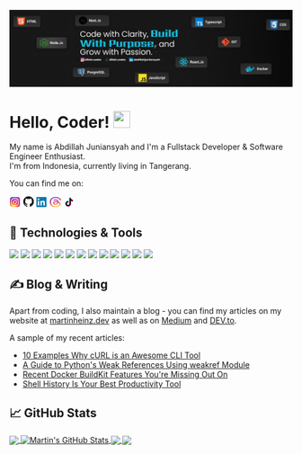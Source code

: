 <!-- More info, tips and tricks for making GitHub Profile README can be found in my article at https://towardsdatascience.com/build-a-stunning-readme-for-your-github-profile-9b80434fe5d7 -->

[![Header](https://raw.githubusercontent.com/dillahCodes/dillahCodes/master/readme_header.png "Header")](https://martinheinz.dev/)

# Hello, Coder! <img src="https://raw.githubusercontent.com/dillahCodes/dillahCodes/master/wave.gif" width="30px" height="30px" />

My name is Abdillah Juniansyah and I'm a Fullstack Developer & Software Engineer Enthusiast.  
I'm from Indonesia, currently living in Tangerang.

You can find me on:

<p>
  <a href="https://www.instagram.com/dillah.codes" style="text-decoration:none">
    <img src="https://raw.githubusercontent.com/dillahCodes/dillahCodes/master/ig.png" width="20" height="18"/>
  </a>
  <a href="https://github.com/dillahCodes" style="text-decoration:none">
    <img src="https://raw.githubusercontent.com/dillahCodes/dillahCodes/master/GitHub.png" width="20"/>
  </a>
  <a href="https://www.linkedin.com/in/abdillahjuniansyah" style="text-decoration:none">
    <img src="https://raw.githubusercontent.com/dillahCodes/dillahCodes/master/linkedn.png" width="20"/>
  </a>
  <a href="https://www.threads.net/@dillah.codes" style="text-decoration:none">
    <img src="https://raw.githubusercontent.com/dillahCodes/dillahCodes/master/threads.png" width="20"  height="18"/>
  </a>
  <a href="https://www.tiktok.com/@dillah.codes" style="text-decoration:none">
    <img src="https://raw.githubusercontent.com/dillahCodes/dillahCodes/master/tiktok.png" width="20"/>
  </a>
</p>

## 🔧 Technologies & Tools

![](https://img.shields.io/badge/OS-Linux-informational?style=flat&logo=linux&logoColor=white&color=2bbc8a)
![](https://img.shields.io/badge/Editor-IntelliJ_IDEA-informational?style=flat&logo=intellij-idea&logoColor=white&color=2bbc8a)
![](https://img.shields.io/badge/Code-Python-informational?style=flat&logo=python&logoColor=white&color=2bbc8a)
![](https://img.shields.io/badge/Code-JavaScript-informational?style=flat&logo=javascript&logoColor=white&color=2bbc8a)
![](https://img.shields.io/badge/Code-Golang-informational?style=flat&logo=go&logoColor=white&color=2bbc8a)
![](https://img.shields.io/badge/Code-Make-informational?style=flat&logo=cmake&logoColor=white&color=2bbc8a)
![](https://img.shields.io/badge/Code-Vue-informational?style=flat&logo=vue.js&logoColor=white&color=2bbc8a)
![](https://img.shields.io/badge/Shell-Bash-informational?style=flat&logo=gnu-bash&logoColor=white&color=2bbc8a)
![](https://img.shields.io/badge/Tools-PostgreSQL-informational?style=flat&logo=postgresql&logoColor=white&color=2bbc8a)
![](https://img.shields.io/badge/Tools-Docker-informational?style=flat&logo=docker&logoColor=white&color=2bbc8a)
![](https://img.shields.io/badge/Tools-Kubernetes-informational?style=flat&logo=kubernetes&logoColor=white&color=2bbc8a)
![](https://img.shields.io/badge/Tools-Red_Hat_OpenShift-informational?style=flat&logo=red-hat-open-shift&logoColor=white&color=2bbc8a)
![](https://img.shields.io/badge/Cloud-Digital_Ocean-informational?style=flat&logo=digitalocean&logoColor=white&color=2bbc8a)

## &#x270d; Blog & Writing

Apart from coding, I also maintain a blog - you can find my articles on my website at [martinheinz.dev](https://martinheinz.dev/) as well as on [Medium](https://medium.com/@martin.heinz) and [DEV.to](https://dev.to/martinheinz).

A sample of my recent articles:

<!-- BLOG-POST-LIST:START -->

- [10 Examples Why cURL is an Awesome CLI Tool](https://martinheinz.dev/blog/113)
- [A Guide to Python&#39;s Weak References Using weakref Module](https://martinheinz.dev/blog/112)
- [Recent Docker BuildKit Features You&#39;re Missing Out On](https://martinheinz.dev/blog/111)
- [Shell History Is Your Best Productivity Tool](https://martinheinz.dev/blog/110)
<!-- BLOG-POST-LIST:END -->

## &#x1f4c8; GitHub Stats

<a href="https://github.com/MartinHeinz/MartinHeinz">
  <img align="center" src="https://github-readme-stats.vercel.app/api/top-langs/?username=MartinHeinz&hide=java,html,tex&title_color=ffffff&text_color=c9cacc&icon_color=2bbc8a&bg_color=1d1f21&langs_count=3" />
</a>
<a href="https://github.com/MartinHeinz/MartinHeinz">
  <img align="center" src="https://github-readme-stats.vercel.app/api?username=MartinHeinz&show_icons=true&line_height=27&count_private=true&title_color=ffffff&text_color=c9cacc&icon_color=2bbc8a&bg_color=1d1f21" alt="Martin's GitHub Stats" />
</a>

<a href="https://github.com/MartinHeinz/python-project-blueprint">
  <img align="center" src="https://github-readme-stats.vercel.app/api/pin/?username=MartinHeinz&repo=python-project-blueprint&title_color=ffffff&text_color=c9cacc&icon_color=2bbc8a&bg_color=1d1f21" />
</a>

<a href="https://github.com/MartinHeinz/go-project-blueprint">
  <img align="center" src="https://github-readme-stats.vercel.app/api/pin/?username=MartinHeinz&repo=go-project-blueprint&title_color=ffffff&text_color=c9cacc&icon_color=2bbc8a&bg_color=1d1f21" />
</a>

<!-- links to social media icons -->

<!-- icons without padding -->

[1.1]: https://raw.githubusercontent.com/dillahCodes/dillahCodes/master/ig.png
[2.1]: https://raw.githubusercontent.com/dillahCodes/dillahCodes/master/github.png
[3.1]: https://raw.githubusercontent.com/dillahCodes/dillahCodes/master/linkedn.png
[4.1]: https://raw.githubusercontent.com/dillahCodes/dillahCodes/master/threads.png
[5.1]: https://raw.githubusercontent.com/dillahCodes/dillahCodes/master/tiktok.png

<!-- links to your social media accounts -->

[1]: https://www.instagram.com/dillah.codes
[2]: https://github.com/dillahCodes
[3]: https://www.linkedin.com/in/abdillahjuniansyah
[4]: https://www.threads.net/@dillah.codes
[5]: https://www.tiktok.com/@dillah.codes

<!-- Resources -->
<!-- Icons: https://simpleicons.org/ -->
<!-- GitHub Stats: https://github.com/anuraghazra/github-readme-stats -->
<!-- Emojis: https://emojipedia.org/emoji/ -->
<!-- HTML Emojis: https://www.fileformat.info/index.htm -->
<!-- Shields: https://shields.io/ -->
<!-- Awesome GitHub Profile README: https://github.com/abhisheknaiidu/awesome-github-profile-readme -->
